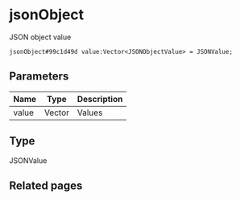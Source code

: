 # jsonObject
JSON object value

```
jsonObject#99c1d49d value:Vector<JSONObjectValue> = JSONValue;
```

## Parameters
| Name | Type | Description |
| ---- | :----: | ----------- |
| value | Vector<JSONObjectValue> | Values |


## Type
JSONValue

## Related pages
